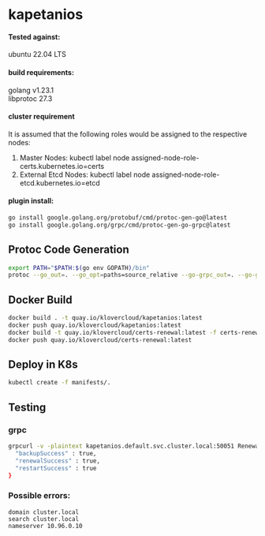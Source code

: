 # kapetanios

#### Tested against:
ubuntu 22.04 LTS

#### build requirements:
golang v1.23.1 \
libprotoc 27.3

#### cluster requirement
It is assumed that the following roles would be assigned to the respective nodes:
1. Master Nodes: kubectl label node <node-name> assigned-node-role-certs.kubernetes.io=certs
2. External Etcd Nodes: kubectl label node <node-name> assigned-node-role-etcd.kubernetes.io=etcd

#### plugin install:
```Bash
go install google.golang.org/protobuf/cmd/protoc-gen-go@latest
go install google.golang.org/grpc/cmd/protoc-gen-go-grpc@latest
```

## Protoc Code Generation
```Bash
export PATH="$PATH:$(go env GOPATH)/bin"
protoc --go_out=. --go_opt=paths=source_relative --go-grpc_out=. --go-grpc_opt=paths=source_relative proto/cert-renewal.proto
```

## Docker Build
```Bash
docker build . -t quay.io/klovercloud/kapetanios:latest
docker push quay.io/klovercloud/kapetanios:latest
docker build -t quay.io/klovercloud/certs-renewal:latest -f certs-renewal.Dockerfile .
docker push quay.io/klovercloud/certs-renewal:latest
```

## Deploy in K8s
```Bash
kubectl create -f manifests/.
```

## Testing
### grpc
```Bash
grpcurl -v -plaintext kapetanios.default.svc.cluster.local:50051 Renewal/StatusUpdate{
  "backupSuccess" : true,
  "renewalSuccess" : true,
  "restartSuccess" : true
}
```

### Possible errors:

```
domain cluster.local
search cluster.local
nameserver 10.96.0.10 
```
